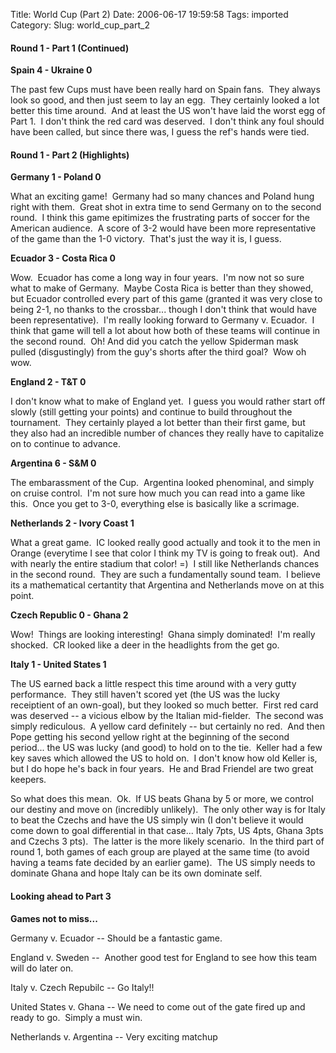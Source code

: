 Title: World Cup (Part 2)
Date: 2006-06-17 19:59:58
Tags: imported
Category: 
Slug: world_cup_part_2

<h4>Round 1 - Part 1 (Continued)</h4>
<p><strong>Spain 4 - Ukraine 0</strong></p>
<p>The past few Cups must have been really hard on Spain fans.&nbsp; They always look so good, and then just seem to lay an egg.&nbsp; They certainly looked a lot better this time around.&nbsp; And at least the US won't have laid the worst egg of Part 1.&nbsp; I don't think the red card was deserved.&nbsp; I don't think any foul should have been called, but since there was, I guess the ref's hands were tied.<br /></p>
<h4>Round 1 - Part 2 (Highlights)</h4>
<p><strong>Germany 1 - Poland 0</strong></p>
<p>What an exciting game!&nbsp; Germany had so many chances and Poland hung right with them.&nbsp; Great shot in extra time to send Germany on to the second round.&nbsp; I think this game epitimizes the frustrating parts of soccer for the American audience.&nbsp; A score of 3-2 would have been more representative of the game than the 1-0 victory.&nbsp; That's just the way it is, I guess.</p>
<p><strong>Ecuador 3 - Costa Rica 0</strong></p>
<p>Wow.&nbsp; Ecuador has come a long way in four years.&nbsp; I'm now not so sure what to make of Germany.&nbsp; Maybe Costa Rica is better than they showed, but Ecuador controlled every part of this game (granted it was very close to being 2-1, no thanks to the crossbar... though I don't think that would have been representative).&nbsp; I'm really looking forward to Germany v. Ecuador.&nbsp; I think that game will tell a lot about how both of these teams will continue in the second round.&nbsp; Oh! And did you catch the yellow Spiderman mask pulled (disgustingly) from the guy's shorts after the third goal?&nbsp; Wow oh wow.<br /></p>
<p><strong>England 2 - T&amp;T 0</strong></p>
<p>I don't know what to make of England yet.&nbsp; I guess you would rather start off slowly (still getting your points) and continue to build throughout the tournament.&nbsp; They certainly played a lot better than their first game, but they also had an incredible number of chances they really have to capitalize on to continue to advance.</p>
<p><strong>Argentina 6 - S&amp;M 0</strong></p>
<p>The embarassment of the Cup.&nbsp; Argentina looked phenominal, and simply on cruise control.&nbsp; I'm not sure how much you can read into a game like this.&nbsp; Once you get to 3-0, everything else is basically like a scrimage.</p>
<p><strong>Netherlands 2 - Ivory Coast 1</strong></p>
<p>What a great game.&nbsp; IC looked really good actually and took it to the men in Orange (everytime I see that color I think my TV is going to freak out).&nbsp; And with nearly the entire stadium that color! =)&nbsp; I still like Netherlands chances in the second round.&nbsp; They are such a fundamentally sound team.&nbsp; I believe its a mathematical certantity that Argentina and Netherlands move on at this point.</p>
<p><strong>Czech Republic 0 - Ghana 2</strong></p>
<p>Wow!&nbsp; Things are looking interesting!&nbsp; Ghana simply dominated!&nbsp; I'm really shocked.&nbsp; CR looked like a deer in the headlights from the get go.</p>
<p><strong>Italy 1 - United States 1</strong></p>
<p>The US earned back a little respect this time around with a very gutty performance.&nbsp; They still haven't scored yet (the US was the lucky receiptient of an own-goal), but they looked so much better.&nbsp; First red card was deserved -- a vicious elbow by the Italian mid-fielder.&nbsp; The second was simply rediculous.&nbsp; A yellow card definitely -- but certainly no red.&nbsp; And then Pope getting his second yellow right at the beginning of the second period... the US was lucky (and good) to hold on to the tie.&nbsp; Keller had a few key saves which allowed the US to hold on.&nbsp; I don't know how old Keller is, but I do hope he's back in four years.&nbsp; He and Brad Friendel are two great keepers.</p>
<p>So what does this mean.&nbsp; Ok.&nbsp; If US beats Ghana by 5 or more, we control our destiny and move on (incredibly unlikely).&nbsp; The only other way is for Italy to beat the Czechs and have the US simply win (I don't believe it would come down to goal differential in that case... Italy 7pts, US 4pts, Ghana 3pts and Czechs 3 pts).&nbsp; The latter is the more likely scenario.&nbsp; In the third part of round 1, both games of each group are played at the same time (to avoid having a teams fate decided by an earlier game).&nbsp; The US simply needs to dominate Ghana and hope Italy can be its own dominate self.<br /></p>
<h4>Looking ahead to Part 3<br /></h4>
<p><strong>Games not to miss...</strong></p>
<p>Germany v. Ecuador -- Should be a fantastic game.</p>
<p>England v. Sweden --&nbsp; Another good test for England to see how this team will do later on.</p>
<p>Italy v. Czech Repubilc -- Go Italy!!</p>
<p>United States v. Ghana -- We need to come out of the gate fired up and ready to go.&nbsp; Simply a must win.</p>
<p>Netherlands v. Argentina -- Very exciting matchup</p>
<p><br /></p>
